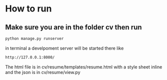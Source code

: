 # How to run
## Make sure you are in the folder cv then run 

```bash
python manage.py runserver
```

in terminal a develpoment server will be started there like 

```bash
http://127.0.0.1:8000/
```

The html file is in cv/resume/templates/resume.html with a style sheet inline and the json is in cv/resume/view.py